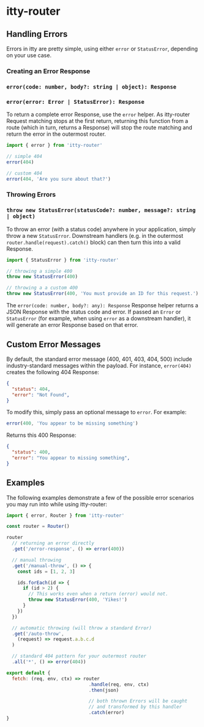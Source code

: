 # <span class="accent">itty</span>-router

## Handling Errors
Errors in itty are pretty simple, using either `error` or `StatusError`, depending on your use case.


### Creating an Error Response
### `error(code: number, body?: string | object): Response`
### `error(error: Error | StatusError): Response`

To return a complete error Response, use the `error` helper.  As itty-router Request matching stops at the first return, returning this function from a route (which in turn, returns a Response) will stop the route matching and return the error in the outermost router.

```js
import { error } from 'itty-router'

// simple 404
error(404)

// custom 404
error(404, 'Are you sure about that?')
```

### Throwing Errors
### `throw new StatusError(statusCode?: number, message?: string | object)`
To throw an error (with a status code) anywhere in your application, simply throw a new `StatusError`.  Downstream handlers (e.g. in the outermost `router.handle(request).catch()` block) can then turn this into a valid Response.

```js
import { StatusError } from 'itty-router'

// throwing a simple 400
throw new StatusError(400)

// throwing a a custom 400
throw new StatusError(400, 'You must provide an ID for this request.')
```

The `error(code: number, body?: any): Response` Response helper returns a JSON Response with the status code and error.  If passed an `Error` or `StatusError` (for example, when using `error` as a downstream handler), it will generate an error Response based on that error.

## Custom Error Messages
By default, the standard error message (400, 401, 403, 404, 500) include industry-standard messages within the payload.  For instance, `error(404)` creates the following 404 Response:

```json
{
  "status": 404,
  "error": "Not Found",
}
```

To modify this, simply pass an optional message to `error`. For example:

```js
error(400, 'You appear to be missing something')
```

Returns this 400 Response:
```json
{
  "status": 400,
  "error": "You appear to missing something",
}
```

## Examples
The following examples demonstrate a few of the possible error scenarios you may run into while using itty-router:

```js
import { error, Router } from 'itty-router'

const router = Router()

router
  // returning an error directly
  .get('/error-response', () => error(400))

  // manual throwing
  .get('/manual-throw', () => {
    const ids = [1, 2, 3]

    ids.forEach(id => {
      if (id > 2) {
        // This works even when a return (error) would not.
        throw new StatusError(400, 'Yikes!')
      }
    })
  })

  // automatic throwing (will throw a standard Error)
  .get('/auto-throw',
    (request) => request.a.b.c.d
  )

  // standard 404 pattern for your outermost router
  .all('*', () => error(404))

export default {
  fetch: (req, env, ctx) => router
                              .handle(req, env, ctx)
                              .then(json)

                              // both thrown Errors will be caught
                              // and transformed by this handler
                              .catch(error)
}
```
